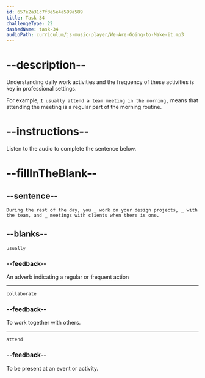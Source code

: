 ```yaml
---
id: 657e2a31c7f3e5e4a599a589
title: Task 34
challengeType: 22
dashedName: task-34
audioPath: curriculum/js-music-player/We-Are-Going-to-Make-it.mp3
---
```


<!-- (audio) Tom: What time do we have our lunch break?

Anna: You have a one-hour lunch break around noon every day. Bring your lunch or go to one of the cafes nearby. The people from the team frequently do this. -->


# --description--

Understanding daily work activities and the frequency of these activities is key in professional settings.

For example, `I usually attend a team meeting in the morning,` means that attending the meeting is a regular part of the morning routine.

# --instructions--

Listen to the audio to complete the sentence below.

# --fillInTheBlank--

## --sentence--

`During the rest of the day, you _ work on your design projects, _ with the team, and _ meetings with clients when there is one.`

## --blanks--

`usually`

### --feedback--

An adverb indicating a regular or frequent action

---

`collaborate`

### --feedback--

To work together with others.

---

`attend`

### --feedback--

To be present at an event or activity.
